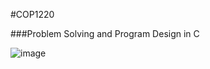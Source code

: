 #COP1220

###Problem Solving and Program Design in C

![image](https://raw.github.com/RandyMcMillan/COP1220/master/Problem%20Solving%20and%20Program%20Design%20in%20C/Problem%20Solving%20and%20Program%20Design%20in%20C.png)